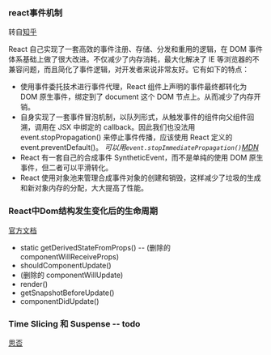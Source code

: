 
### react事件机制

转自[知乎](https://zhuanlan.zhihu.com/p/27132447)

React 自己实现了一套高效的事件注册、存储、分发和重用的逻辑，在 DOM 事件体系基础上做了很大改进。不仅减少了内存消耗，最大化解决了 IE 等浏览器的不兼容问题，而且简化了事件逻辑，对开发者来说非常友好。它有如下的特点：

* 使用事件委托技术进行事件代理，React 组件上声明的事件最终都转化为 DOM 原生事件，绑定到了 document 这个 DOM 节点上。从而减少了内存开销。
* 自身实现了一套事件冒泡机制，以队列形式，从触发事件的组件向父组件回溯，调用在 JSX 中绑定的 callback。因此我们也没法用 event.stopPropagation() 来停止事件传播，应该使用 React 定义的 event.preventDefault()。
*可以用`event.stopImmediatePropagation()`[MDN](https://developer.mozilla.org/zh-CN/docs/Web/API/Event/stopImmediatePropagation)*
* React 有一套自己的合成事件 SyntheticEvent，而不是单纯的使用 DOM 原生事件，但二者可以平滑转化。
* React 使用对象池来管理合成事件对象的创建和销毁，这样减少了垃圾的生成和新对象内存的分配，大大提高了性能。

### React中Dom结构发生变化后的生命周期

[官方文档](https://react.css88.com/docs/react-component.html#updating%E6%9B%B4%E6%96%B0)

* static getDerivedStateFromProps()   -- (删除的 componentWillReceiveProps)
* shouldComponentUpdate()
* (删除的 componentWillUpdate)
* render()
* getSnapshotBeforeUpdate()
* componentDidUpdate()


### Time Slicing 和 Suspense  -- todo 

[思否](https://segmentfault.com/a/1190000013524698)